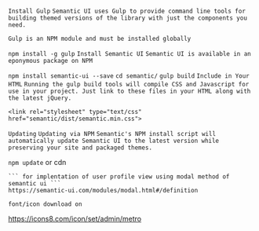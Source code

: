 `Install Gulp`
`Semantic UI uses Gulp to provide command line tools for building themed versions of the library with just the components you need.`

`Gulp is an NPM module and must be installed globally`

`npm install -g gulp`
``Install Semantic UI``
`Semantic UI is available in an eponymous package on NPM`

`npm install semantic-ui --save`
`cd semantic/`
`gulp build`
`Include in Your HTML`
`Running the gulp build tools will compile CSS and Javascript for use in your project. Just link to these files in your HTML along with the latest jQuery.`

`<link rel="stylesheet" type="text/css" href="semantic/dist/semantic.min.css">`
<script
  src="https://code.jquery.com/jquery-3.1.1.min.js"
  integrity="sha256-hVVnYaiADRTO2PzUGmuLJr8BLUSjGIZsDYGmIJLv2b8="
  crossorigin="anonymous"></script>
<script src="semantic/dist/semantic.min.js"></script>
`Updating`
`Updating via NPM`
`Semantic's NPM install script will automatically update Semantic UI to the latest version while preserving your site and packaged themes.`

`npm update`
or cdn

<link rel="stylesheet" href="https://cdnjs.cloudflare.com/ajax/libs/semantic-ui/2.2.9/semantic.min.css"/>
    <script src="https://cdnjs.cloudflare.com/ajax/libs/jquery/3.1.1/jquery.min.js"></script>
    <script src="https://cdnjs.cloudflare.com/ajax/libs/semantic-ui/2.2.9/semantic.min.js"></script>

    ``` for implentation of user profile view using modal method of semantic ui ```
    https://semantic-ui.com/modules/modal.html#/definition

    font/icon download on
https://icons8.com/icon/set/admin/metro